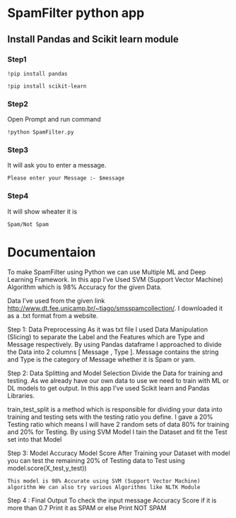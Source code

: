 # SpamFilter python app


## Install Pandas and Scikit learn module 
### Step1
	!pip install pandas 

	!pip install scikit-learn

### Step2 
Open Prompt and run command 

	!python SpamFilter.py

### Step3
It will ask you to enter a message.

	Please enter your Message :- $message

### Step4 
It will show wheater it is 

	Spam/Not Spam



# Documentaion

To make SpamFilter using Python we can use Multiple ML and Deep Learning Framework. In this app I’ve Used SVM (Support Vector Machine) Algorithm which is 98% Accuracy for the given Data. 


Data I’ve used from the given link http://www.dt.fee.unicamp.br/~tiago/smsspamcollection/. I downloaded it as a .txt format from a website. 

Step 1: 
	Data Preprocessing
	As it was txt file I used Data Manipulation (Slicing) to separate the Label and the Features which are Type and Message respectively. By using Pandas dataframe I approached to divide the Data into 2 columns [ Message , Type ]. Message contains the string and Type is the category of Message whether it is Spam or yam.

Step 2:
	Data Splitting and Model Selection
	Divide the Data for training and testing. As we already have our own data to use we need to train with ML or DL models to get output. In this app I’ve used Scikit learn and Pandas Libraries.
  
train_test_split  is a method which is responsible for dividing your data into training and testing sets with the testing ratio you define. I gave a 20% Testing ratio which means I will have 2 random sets of data 80% for training and 20% for Testing. By using SVM Model I tain the Dataset and fit the Test set into that Model 

Step 3: 
	Model Accuracy 
	Model Score
	After Training your Dataset with model you can test the remaining 20% of Testing data to Test using   model.score(X_test,y_test)) 

	This model is 98% Accurate using SVM (Support Vector Machine) algorithm We can also try various Algorithms like NLTK Module 

Step 4 :
	Final Output
To check the input message Accuracy Score if it is more than 0.7 Print it as SPAM or else Print NOT SPAM
